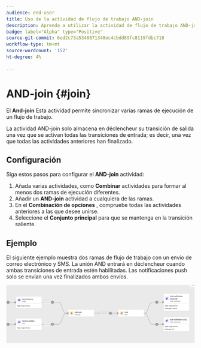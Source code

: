 ```yaml
---
audience: end-user
title: Uso de la actividad de flujo de trabajo AND-join
description: Aprenda a utilizar la actividad de flujo de trabajo AND-join
badge: label="Alpha" type="Positive"
source-git-commit: 6ed2c73a5348871348ec4cbdd89fc8119fdbc718
workflow-type: tm+mt
source-wordcount: '152'
ht-degree: 4%

---
```



# AND-join {#join}

El **And-join** Esta actividad permite sincronizar varias ramas de ejecución de un flujo de trabajo.

La actividad AND-join solo almacena en déclencheur su transición de salida una vez que se activan todas las transiciones de entrada; es decir, una vez que todas las actividades anteriores han finalizado.

## Configuración

Siga estos pasos para configurar el **AND-join** actividad:

1. Añada varias actividades, como **Combinar** actividades para formar al menos dos ramas de ejecución diferentes.
1. Añadir un **AND-join** actividad a cualquiera de las ramas.
1. En el **Combinación de opciones** , compruebe todas las actividades anteriores a las que desee unirse.
1. Seleccione el **Conjunto principal** para que se mantenga en la transición saliente.

## Ejemplo

El siguiente ejemplo muestra dos ramas de flujo de trabajo con un envío de correo electrónico y SMS. La unión AND entrará en déclencheur cuando ambas transiciones de entrada estén habilitadas. Las notificaciones push solo se envían una vez finalizados ambos envíos.

![](../assets/workflow-andjoin-example.png)